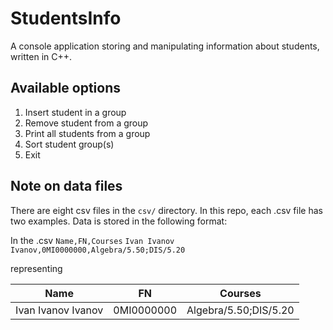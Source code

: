 # StudentsInfo

A console application storing and manipulating information about students, written in C++.

## Available options
1) Insert student in a group
2) Remove student from a group
3) Print all students from a group
4) Sort student group(s)
5) Exit

## Note on data files
There are eight csv files in the `csv/` directory. In this repo, each .csv file has two examples.
Data is stored in the following format:

In the .csv
`Name,FN,Courses`
`Ivan Ivanov Ivanov,0MI0000000,Algebra/5.50;DIS/5.20`

representing

| Name               | FN	            | Courses               |
|--------------------|----------------|-----------------------|
| Ivan Ivanov Ivanov | 0MI0000000     | Algebra/5.50;DIS/5.20 |
